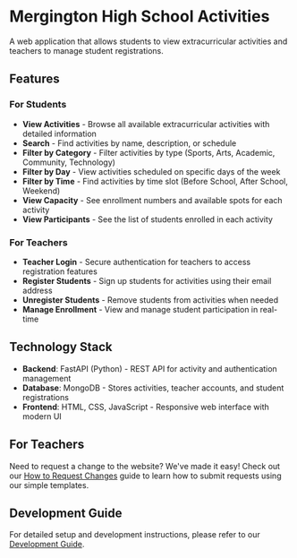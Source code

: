 # Mergington High School Activities

A web application that allows students to view extracurricular activities and teachers to manage student registrations.

## Features

### For Students
- **View Activities** - Browse all available extracurricular activities with detailed information
- **Search** - Find activities by name, description, or schedule
- **Filter by Category** - Filter activities by type (Sports, Arts, Academic, Community, Technology)
- **Filter by Day** - View activities scheduled on specific days of the week
- **Filter by Time** - Find activities by time slot (Before School, After School, Weekend)
- **View Capacity** - See enrollment numbers and available spots for each activity
- **View Participants** - See the list of students enrolled in each activity

### For Teachers
- **Teacher Login** - Secure authentication for teachers to access registration features
- **Register Students** - Sign up students for activities using their email address
- **Unregister Students** - Remove students from activities when needed
- **Manage Enrollment** - View and manage student participation in real-time

## Technology Stack

- **Backend**: FastAPI (Python) - REST API for activity and authentication management
- **Database**: MongoDB - Stores activities, teacher accounts, and student registrations
- **Frontend**: HTML, CSS, JavaScript - Responsive web interface with modern UI

## For Teachers

Need to request a change to the website? We've made it easy! Check out our [How to Request Changes](../docs/how-to-request-changes.md) guide to learn how to submit requests using our simple templates.

## Development Guide

For detailed setup and development instructions, please refer to our [Development Guide](../docs/how-to-develop.md).
